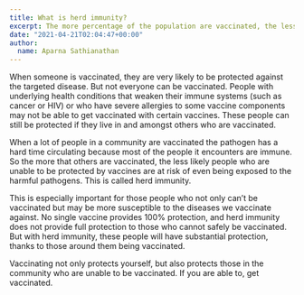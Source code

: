 ```yaml
---
title: What is herd immunity?
excerpt: The more percentage of the population are vaccinated, the less likely people who are unable to be protected by vaccines are at risk of even being exposed to the harmful pathogens. This is called herd immunity.
date: "2021-04-21T02:04:47+00:00"
author:
  name: Aparna Sathianathan
---
```

When someone is vaccinated, they are very likely to be protected against the targeted disease. But not everyone can be vaccinated. People with underlying health conditions that weaken their immune systems (such as cancer or HIV) or who have severe allergies to some vaccine components may not be able to get vaccinated with certain vaccines. These people can still be protected if they live in and amongst others who are vaccinated. 

When a lot of people in a community are vaccinated the pathogen has a hard time circulating because most of the people it encounters are immune. So the more that others are vaccinated, the less likely people who are unable to be protected by vaccines are at risk of even being exposed to the harmful pathogens. This is called herd immunity.

This is especially important for those people who not only can’t be vaccinated but may be more susceptible to the diseases we vaccinate against. No single vaccine provides 100% protection, and herd immunity does not provide full protection to those who cannot safely be vaccinated. But with herd immunity, these people will have substantial protection, thanks to those around them being vaccinated.<br>

Vaccinating not only protects yourself, but also protects those in the community who are unable to be vaccinated. If you are able to, get vaccinated.

